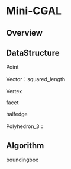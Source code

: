 # Mini-CGAL

## Overview

## DataStructure

Point

Vector：squared_length

Vertex

facet

halfedge

Polyhedron_3：

## Algorithm

boundingbox


